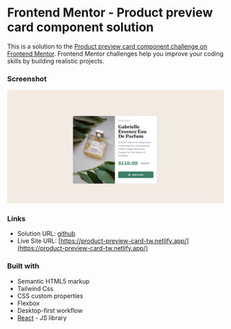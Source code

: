 # Frontend Mentor - Product preview card component solution

This is a solution to the [Product preview card component challenge on Frontend Mentor](https://www.frontendmentor.io/challenges/product-preview-card-component-GO7UmttRfa). Frontend Mentor challenges help you improve your coding skills by building realistic projects.

### Screenshot

![](./public/image.png)

### Links

- Solution URL: [github](https://github.com/nurkilic/product-preview-card)
- Live Site URL: [https://product-preview-card-tw.netlify.app/](https://product-preview-card-tw.netlify.app/)

### Built with

- Semantic HTML5 markup
- Tailwind Css
- CSS custom properties
- Flexbox
- Desktop-first workflow
- [React](https://reactjs.org/) - JS library
